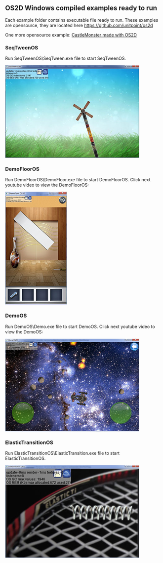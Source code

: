 ## OS2D Windows compiled examples ready to run

Each example folder contains executable file ready to run. These examples are opensource, they are located here https://github.com/unitpoint/os2d

One more opensource example: [CastleMonster made with OS2D](https://github.com/unitpoint/CastleMonster)

### SeqTweenOS
Run SeqTweenOS\SeqTween.exe file to start SeqTweenOS.

![Opensource SeqTweenOS example made with OS2D](https://raw.githubusercontent.com/unitpoint/os2d-bin-win/master/SeqTweenOS/SeqTween.jpg)

### DemoFloorOS
Run DemoFloorOS\DemoFloor.exe file to start DemoFloorOS. Click next youtube video to view the DemoFloorOS:

[![Opensource DemoFloorOS example made with OS2D, level 2](https://raw.githubusercontent.com/unitpoint/os2d-bin-win/master/DemoFloorOS/DemoFloor.jpg)](http://www.youtube.com/watch?v=rJRRq-x2uBI)

### DemoOS
Run DemoOS\Demo.exe file to start DemoOS. Click next youtube video to view the DemoOS:

[![Opensource DemoOS example made with OS2D](https://raw.githubusercontent.com/unitpoint/os2d-bin-win/master/DemoOS/Demo.jpg)](http://www.youtube.com/watch?v=w8IdHx2uq0c)

### ElasticTransitionOS
Run ElasticTransitionOS\ElasticTransition.exe file to start ElasticTransitionOS.

![Opensource ElasticTransitionOS example made with OS2D](https://raw.githubusercontent.com/unitpoint/os2d-bin-win/master/ElasticTransitionOS/ElasticTransition.jpg)
